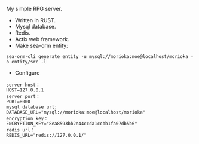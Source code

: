 My simple RPG server.
* Written in RUST.
* Mysql database.
* Redis.
* Actix web framework.
* Make sea-orm entity:

```shell
sea-orm-cli generate entity -u mysql://morioka:moe@localhost/morioka -o entity/src -l
```
* Configure
```shell
server host：  
HOST=127.0.0.1  
server port：  
PORT=8000  
mysql database url:  
DATABASE_URL="mysql://morioka:moe@localhost/morioka"  
encryption key：  
ENCRYPTION_KEY="8ea8593bb2e44ccda1ccbb1fa07db5b6"  
redis url：  
REDIS_URL="redis://127.0.0.1/" 
```
 
